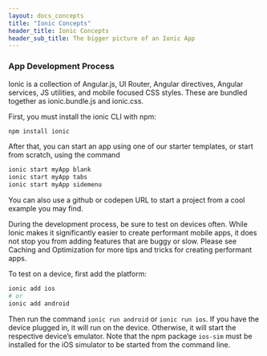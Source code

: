 ```yaml
---
layout: docs_concepts
title: "Ionic Concepts"
header_title: Ionic Concepts
header_sub_title: The bigger picture of an Ionic App
---
```


### App Development Process

Ionic is a collection of Angular.js, UI Router, Angular directives, Angular services, JS utilities, and mobile focused CSS styles. These are bundled together as ionic.bundle.js and ionic.css. 

First, you must install the ionic CLI with npm:

```bash
npm install ionic
```

After that, you can start an app using one of our starter templates, or start from scratch, using the command 

```bash
ionic start myApp blank
ionic start myApp tabs 
ionic start myApp sidemenu
```

You can also use a github or codepen URL to start a project from a cool example you may find. 

During the development process, be sure to test on devices often. While Ionic makes it significantly easier to create performant mobile apps, it does not stop you from adding features that are buggy or slow. Please see Caching and Optimization for more tips and tricks for creating performant apps. 

To test on a device, first add the platform:

```bash
ionic add ios 
# or 
ionic add android
```

Then run the command `ionic run android` or `ionic run ios`. If you have the device plugged in, it will run on the device. Otherwise, it will start the respective device’s emulator. Note that the npm package `ios-sim` must be installed for the iOS simulator to be started from the command line.

